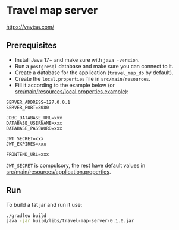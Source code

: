 # Travel map server

https://yaytsa.com/

## Prerequisites

* Install Java 17+ and make sure with `java -version`.
* Run a `postgresql` database and make sure you can connect to it.
* Create a database for the application (`travel_map_db` by default).
* Create the `local.properties` file in `src/main/resources`.
* Fill it according to the example below
  (or [src/main/resources/local.properties.example](src/main/resources/local.properties.example)):

```
SERVER_ADDRESS=127.0.0.1
SERVER_PORT=8080

JDBC_DATABASE_URL=xxx
DATABASE_USERNAME=xxx
DATABASE_PASSWORD=xxx

JWT_SECRET=xxx
JWT_EXPIRES=xxx

FRONTEND_URL=xxx
```

`JWT_SECRET` is compulsory, the rest have default values
in [src/main/resources/application.properties](src/main/resources/application.properties).

## Run

To build a fat jar and run it use:

```bash
./gradlew build
java -jar build/libs/travel-map-server-0.1.0.jar
```
